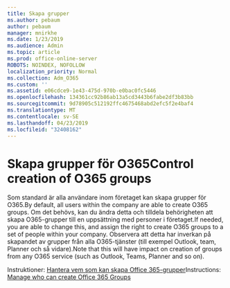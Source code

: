 ```yaml
---
title: Skapa grupper
ms.author: pebaum
author: pebaum
manager: mnirkhe
ms.date: 1/23/2019
ms.audience: Admin
ms.topic: article
ms.prod: office-online-server
ROBOTS: NOINDEX, NOFOLLOW
localization_priority: Normal
ms.collection: Adm_O365
ms.custom: ''
ms.assetid: e06cdce9-1e43-475d-970b-e0bac0fc5446
ms.openlocfilehash: 134361cc92b86ab13a5cd3443b6fabe2df3b83bb
ms.sourcegitcommit: 9d78905c512192ffc4675468abd2efc5f2e4baf4
ms.translationtype: MT
ms.contentlocale: sv-SE
ms.lasthandoff: 04/23/2019
ms.locfileid: "32408162"
---
```

# <a name="control-creation-of-o365-groups"></a><span data-ttu-id="df50d-102">Skapa grupper för O365</span><span class="sxs-lookup"><span data-stu-id="df50d-102">Control creation of O365 groups</span></span>

<span data-ttu-id="df50d-103">Som standard är alla användare inom företaget kan skapa grupper för O365.</span><span class="sxs-lookup"><span data-stu-id="df50d-103">By default, all users within the company are able to create O365 groups.</span></span> <span data-ttu-id="df50d-104">Om det behövs, kan du ändra detta och tilldela behörigheten att skapa O365-grupper till en uppsättning med personer i företaget.</span><span class="sxs-lookup"><span data-stu-id="df50d-104">If needed, you are able to change this, and assign the right to create O365 groups to a set of people within your company.</span></span> <span data-ttu-id="df50d-105">Observera att detta har inverkan på skapandet av grupper från alla O365-tjänster (till exempel Outlook, team, Planner och så vidare).</span><span class="sxs-lookup"><span data-stu-id="df50d-105">Note that this will have impact on creation of groups from any O365 service (such as Outlook, Teams, Planner and so on).</span></span>
  
<span data-ttu-id="df50d-106">Instruktioner: [Hantera vem som kan skapa Office 365-grupper](https://docs.microsoft.com/office365/admin/create-groups/manage-creation-of-groups)</span><span class="sxs-lookup"><span data-stu-id="df50d-106">Instructions: [Manage who can create Office 365 Groups](https://docs.microsoft.com/office365/admin/create-groups/manage-creation-of-groups)</span></span>
